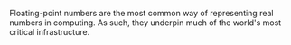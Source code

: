 Floating-point numbers are the most common way of representing real numbers in computing. As such, they underpin much of the world's most critical infrastructure. 
<!--stackedit_data:
eyJoaXN0b3J5IjpbLTczNDA0NzI1NV19
-->